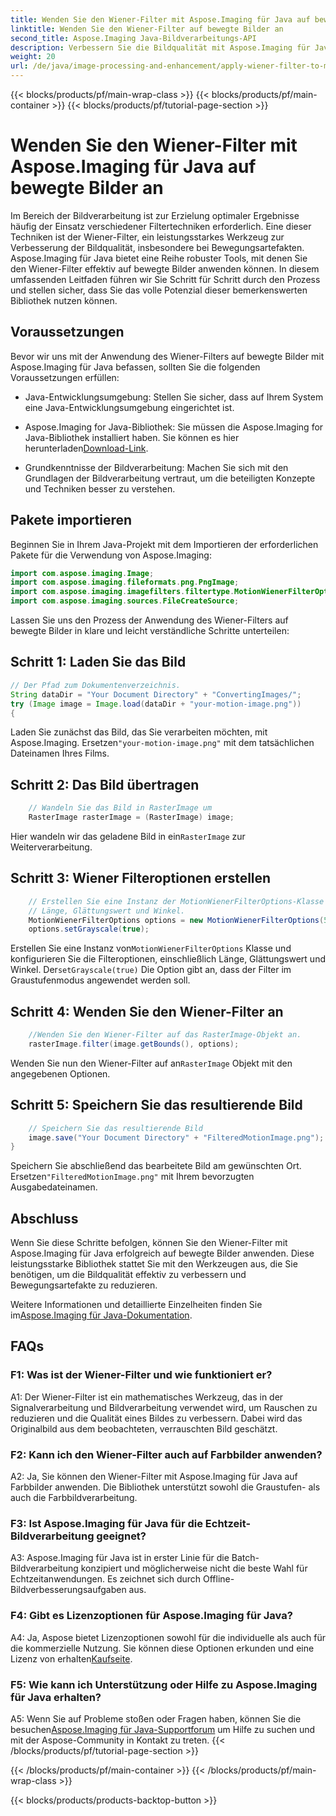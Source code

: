 ```yaml
---
title: Wenden Sie den Wiener-Filter mit Aspose.Imaging für Java auf bewegte Bilder an
linktitle: Wenden Sie den Wiener-Filter auf bewegte Bilder an
second_title: Aspose.Imaging Java-Bildverarbeitungs-API
description: Verbessern Sie die Bildqualität mit Aspose.Imaging für Java. Erfahren Sie Schritt für Schritt, wie Sie den Wiener-Filter auf bewegte Bilder anwenden. Optimieren Sie Ihre Bildverarbeitung.
weight: 20
url: /de/java/image-processing-and-enhancement/apply-wiener-filter-to-motion-images/
---
```


{{< blocks/products/pf/main-wrap-class >}}
{{< blocks/products/pf/main-container >}}
{{< blocks/products/pf/tutorial-page-section >}}

# Wenden Sie den Wiener-Filter mit Aspose.Imaging für Java auf bewegte Bilder an


Im Bereich der Bildverarbeitung ist zur Erzielung optimaler Ergebnisse häufig der Einsatz verschiedener Filtertechniken erforderlich. Eine dieser Techniken ist der Wiener-Filter, ein leistungsstarkes Werkzeug zur Verbesserung der Bildqualität, insbesondere bei Bewegungsartefakten. Aspose.Imaging für Java bietet eine Reihe robuster Tools, mit denen Sie den Wiener-Filter effektiv auf bewegte Bilder anwenden können. In diesem umfassenden Leitfaden führen wir Sie Schritt für Schritt durch den Prozess und stellen sicher, dass Sie das volle Potenzial dieser bemerkenswerten Bibliothek nutzen können.

## Voraussetzungen

Bevor wir uns mit der Anwendung des Wiener-Filters auf bewegte Bilder mit Aspose.Imaging für Java befassen, sollten Sie die folgenden Voraussetzungen erfüllen:

- Java-Entwicklungsumgebung: Stellen Sie sicher, dass auf Ihrem System eine Java-Entwicklungsumgebung eingerichtet ist.

-  Aspose.Imaging for Java-Bibliothek: Sie müssen die Aspose.Imaging for Java-Bibliothek installiert haben. Sie können es hier herunterladen[Download-Link](https://releases.aspose.com/imaging/java/).

- Grundkenntnisse der Bildverarbeitung: Machen Sie sich mit den Grundlagen der Bildverarbeitung vertraut, um die beteiligten Konzepte und Techniken besser zu verstehen.

## Pakete importieren

Beginnen Sie in Ihrem Java-Projekt mit dem Importieren der erforderlichen Pakete für die Verwendung von Aspose.Imaging:

```java
import com.aspose.imaging.Image;
import com.aspose.imaging.fileformats.png.PngImage;
import com.aspose.imaging.imagefilters.filtertype.MotionWienerFilterOptions;
import com.aspose.imaging.sources.FileCreateSource;
```

Lassen Sie uns den Prozess der Anwendung des Wiener-Filters auf bewegte Bilder in klare und leicht verständliche Schritte unterteilen:

## Schritt 1: Laden Sie das Bild

```java
// Der Pfad zum Dokumentenverzeichnis.
String dataDir = "Your Document Directory" + "ConvertingImages/";
try (Image image = Image.load(dataDir + "your-motion-image.png"))
{
```

 Laden Sie zunächst das Bild, das Sie verarbeiten möchten, mit Aspose.Imaging. Ersetzen`"your-motion-image.png"` mit dem tatsächlichen Dateinamen Ihres Films.

## Schritt 2: Das Bild übertragen

```java
    // Wandeln Sie das Bild in RasterImage um
    RasterImage rasterImage = (RasterImage) image;
```

 Hier wandeln wir das geladene Bild in ein`RasterImage` zur Weiterverarbeitung.

## Schritt 3: Wiener Filteroptionen erstellen

```java
    // Erstellen Sie eine Instanz der MotionWienerFilterOptions-Klasse und legen Sie fest
    // Länge, Glättungswert und Winkel.
    MotionWienerFilterOptions options = new MotionWienerFilterOptions(50, 9, 90);
    options.setGrayscale(true);
```

 Erstellen Sie eine Instanz von`MotionWienerFilterOptions` Klasse und konfigurieren Sie die Filteroptionen, einschließlich Länge, Glättungswert und Winkel. Der`setGrayscale(true)` Die Option gibt an, dass der Filter im Graustufenmodus angewendet werden soll.

## Schritt 4: Wenden Sie den Wiener-Filter an

```java
    //Wenden Sie den Wiener-Filter auf das RasterImage-Objekt an.
    rasterImage.filter(image.getBounds(), options);
```

 Wenden Sie nun den Wiener-Filter auf an`RasterImage` Objekt mit den angegebenen Optionen.

## Schritt 5: Speichern Sie das resultierende Bild

```java
    // Speichern Sie das resultierende Bild
    image.save("Your Document Directory" + "FilteredMotionImage.png");
}
```

 Speichern Sie abschließend das bearbeitete Bild am gewünschten Ort. Ersetzen`"FilteredMotionImage.png"` mit Ihrem bevorzugten Ausgabedateinamen.

## Abschluss

Wenn Sie diese Schritte befolgen, können Sie den Wiener-Filter mit Aspose.Imaging für Java erfolgreich auf bewegte Bilder anwenden. Diese leistungsstarke Bibliothek stattet Sie mit den Werkzeugen aus, die Sie benötigen, um die Bildqualität effektiv zu verbessern und Bewegungsartefakte zu reduzieren.

 Weitere Informationen und detaillierte Einzelheiten finden Sie im[Aspose.Imaging für Java-Dokumentation](https://reference.aspose.com/imaging/java/).

## FAQs

### F1: Was ist der Wiener-Filter und wie funktioniert er?

A1: Der Wiener-Filter ist ein mathematisches Werkzeug, das in der Signalverarbeitung und Bildverarbeitung verwendet wird, um Rauschen zu reduzieren und die Qualität eines Bildes zu verbessern. Dabei wird das Originalbild aus dem beobachteten, verrauschten Bild geschätzt.

### F2: Kann ich den Wiener-Filter auch auf Farbbilder anwenden?

A2: Ja, Sie können den Wiener-Filter mit Aspose.Imaging für Java auf Farbbilder anwenden. Die Bibliothek unterstützt sowohl die Graustufen- als auch die Farbbildverarbeitung.

### F3: Ist Aspose.Imaging für Java für die Echtzeit-Bildverarbeitung geeignet?

A3: Aspose.Imaging für Java ist in erster Linie für die Batch-Bildverarbeitung konzipiert und möglicherweise nicht die beste Wahl für Echtzeitanwendungen. Es zeichnet sich durch Offline-Bildverbesserungsaufgaben aus.

### F4: Gibt es Lizenzoptionen für Aspose.Imaging für Java?

 A4: Ja, Aspose bietet Lizenzoptionen sowohl für die individuelle als auch für die kommerzielle Nutzung. Sie können diese Optionen erkunden und eine Lizenz von erhalten[Kaufseite](https://purchase.aspose.com/buy).

### F5: Wie kann ich Unterstützung oder Hilfe zu Aspose.Imaging für Java erhalten?

 A5: Wenn Sie auf Probleme stoßen oder Fragen haben, können Sie die besuchen[Aspose.Imaging für Java-Supportforum](https://forum.aspose.com/) um Hilfe zu suchen und mit der Aspose-Community in Kontakt zu treten.
{{< /blocks/products/pf/tutorial-page-section >}}

{{< /blocks/products/pf/main-container >}}
{{< /blocks/products/pf/main-wrap-class >}}

{{< blocks/products/products-backtop-button >}}
